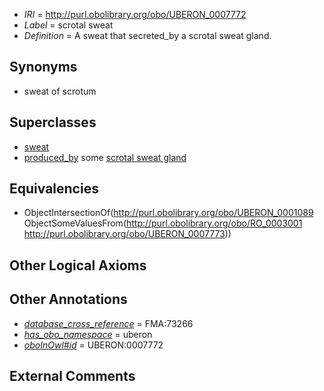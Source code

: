  * *IRI* = http://purl.obolibrary.org/obo/UBERON_0007772
 * *Label* = scrotal sweat
 * *Definition* = A sweat that secreted_by a scrotal sweat gland.

## Synonyms

 * sweat of scrotum

## Superclasses

 * [sweat](../../UBERON/89/UBERON_0001089.md)
 * [produced_by](../../RO/01/RO_0003001.md) some [scrotal sweat gland](../../UBERON/73/UBERON_0007773.md)

## Equivalencies

 * ObjectIntersectionOf(<http://purl.obolibrary.org/obo/UBERON_0001089> ObjectSomeValuesFrom(<http://purl.obolibrary.org/obo/RO_0003001> <http://purl.obolibrary.org/obo/UBERON_0007773>))

## Other Logical Axioms


## Other Annotations

 * *[database_cross_reference](../../ef/oboInOwl#hasDbXref.md)* = FMA:73266
 * *[has_obo_namespace](../../ce/oboInOwl#hasOBONamespace.md)* = uberon
 * *[oboInOwl#id](../../id/oboInOwl#id.md)* = UBERON:0007772

## External Comments

